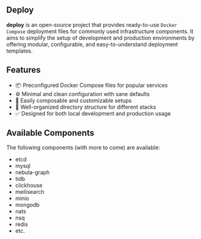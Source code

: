 ## Deploy

**deploy** is an open-source project that provides ready-to-use `Docker Compose` deployment files for commonly used
infrastructure components. It aims to simplify the setup of development and production environments by offering modular,
configurable, and easy-to-understand deployment templates.

## Features

- 📦 Preconfigured Docker Compose files for popular services
- ⚙️ Minimal and clean configuration with sane defaults
- 🧩 Easily composable and customizable setups
- 📁 Well-organized directory structure for different stacks
- ✅ Designed for both local development and production usage

## Available Components

The following components (with more to come) are available:

- etcd
- mysql
- nebula-graph
- tidb
- clickhouse
- meilisearch
- minio
- mongodb
- nats
- nsq
- redis
- etc.
